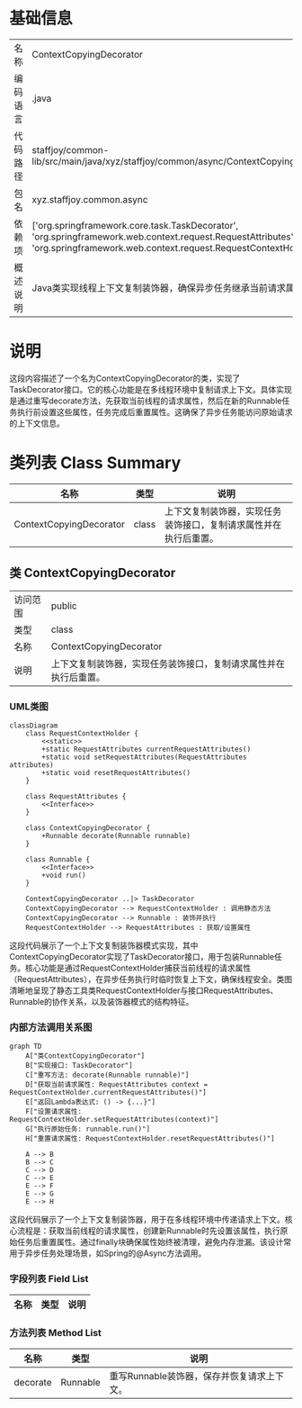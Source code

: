# 基础信息

|      |      |
|------|------|
| 名称 | ContextCopyingDecorator |
| 编码语言 | .java |
| 代码路径 | staffjoy/common-lib/src/main/java/xyz/staffjoy/common/async/ContextCopyingDecorator.java |
| 包名 | xyz.staffjoy.common.async |
| 依赖项 | ['org.springframework.core.task.TaskDecorator', 'org.springframework.web.context.request.RequestAttributes', 'org.springframework.web.context.request.RequestContextHolder'] |
| 概述说明 | Java类实现线程上下文复制装饰器，确保异步任务继承当前请求属性。 |

# 说明

这段内容描述了一个名为ContextCopyingDecorator的类，实现了TaskDecorator接口。它的核心功能是在多线程环境中复制请求上下文。具体实现是通过重写decorate方法，先获取当前线程的请求属性，然后在新的Runnable任务执行前设置这些属性，任务完成后重置属性。这确保了异步任务能访问原始请求的上下文信息。

# 类列表 Class Summary

| 名称   | 类型  | 说明 |
|-------|------|-------------|
| ContextCopyingDecorator | class | 上下文复制装饰器，实现任务装饰接口，复制请求属性并在执行后重置。 |



## 类 ContextCopyingDecorator

|      |      |
|------|------|
| 访问范围 | public |
| 类型 | class |
| 名称 | ContextCopyingDecorator |
| 说明 | 上下文复制装饰器，实现任务装饰接口，复制请求属性并在执行后重置。 |


### UML类图

```mermaid
classDiagram
    class RequestContextHolder {
        <<static>>
        +static RequestAttributes currentRequestAttributes()
        +static void setRequestAttributes(RequestAttributes attributes)
        +static void resetRequestAttributes()
    }

    class RequestAttributes {
        <<Interface>>
    }

    class ContextCopyingDecorator {
        +Runnable decorate(Runnable runnable)
    }

    class Runnable {
        <<Interface>>
        +void run()
    }

    ContextCopyingDecorator ..|> TaskDecorator
    ContextCopyingDecorator --> RequestContextHolder : 调用静态方法
    ContextCopyingDecorator --> Runnable : 装饰并执行
    RequestContextHolder --> RequestAttributes : 获取/设置属性
```

这段代码展示了一个上下文复制装饰器模式实现，其中ContextCopyingDecorator实现了TaskDecorator接口，用于包装Runnable任务。核心功能是通过RequestContextHolder捕获当前线程的请求属性（RequestAttributes），在异步任务执行时临时恢复上下文，确保线程安全。类图清晰地呈现了静态工具类RequestContextHolder与接口RequestAttributes、Runnable的协作关系，以及装饰器模式的结构特征。


### 内部方法调用关系图

```mermaid
graph TD
    A["类ContextCopyingDecorator"]
    B["实现接口: TaskDecorator"]
    C["重写方法: decorate(Runnable runnable)"]
    D["获取当前请求属性: RequestAttributes context = RequestContextHolder.currentRequestAttributes()"]
    E["返回Lambda表达式: () -> {...}"]
    F["设置请求属性: RequestContextHolder.setRequestAttributes(context)"]
    G["执行原始任务: runnable.run()"]
    H["重置请求属性: RequestContextHolder.resetRequestAttributes()"]

    A --> B
    B --> C
    C --> D
    C --> E
    E --> F
    E --> G
    E --> H
```

这段代码展示了一个上下文复制装饰器，用于在多线程环境中传递请求上下文。核心流程是：获取当前线程的请求属性，创建新Runnable时先设置该属性，执行原始任务后重置属性。通过finally块确保属性始终被清理，避免内存泄漏。该设计常用于异步任务处理场景，如Spring的@Async方法调用。

### 字段列表 Field List

| 名称  | 类型  | 说明 |
|-------|-------|------|

### 方法列表 Method List

| 名称  | 类型  | 说明 |
|-------|-------|------|
| decorate | Runnable | 重写Runnable装饰器，保存并恢复请求上下文。 |




